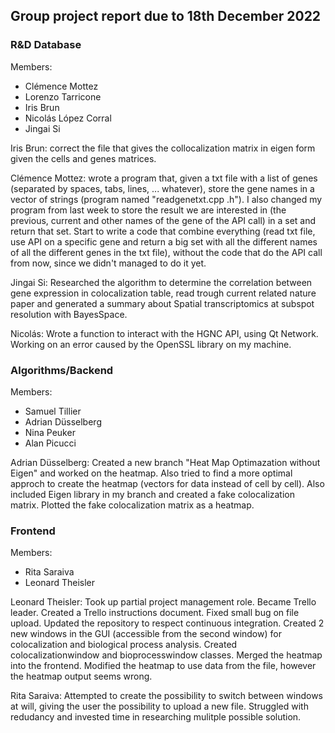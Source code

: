 ## Group project report due to 18th December 2022

### R&D Database
Members: 
- Clémence Mottez
- Lorenzo Tarricone 
- Iris Brun
- Nicolás López Corral
- Jingai Si

Iris Brun: correct the file that gives the collocalization matrix in eigen form given the cells and genes matrices.

Clémence Mottez: wrote a program that, given a txt file with a list of genes (separated by spaces, tabs, lines, ... whatever), store the gene names in a vector of strings (program named "readgenetxt.cpp .h"). I also changed my program from last week to store the result we are interested in (the previous, current and other names of the gene of the API call) in a set and return that set. Start to write a code that combine everything (read txt file, use API on a specific gene and return a big set with all the different names of all the different genes in the txt file), without the code that do the API call from now, since we didn't managed to do it yet.

Jingai Si: Researched the algorithm to determine the correlation between gene expression in colocalization table, read trough current related nature paper and generated a summary about Spatial transcriptomics at subspot resolution with BayesSpace.

Nicolás: Wrote a function to interact with the HGNC API, using Qt Network. Working on an error caused by the OpenSSL library on my machine.

### Algorithms/Backend 
Members:
- Samuel Tillier 
- Adrian Düsselberg
- Nina Peuker
- Alan Picucci


Adrian Düsselberg: Created a new branch "Heat Map Optimazation without Eigen" and worked on the heatmap. Also tried to find a more optimal approch to create the heatmap (vectors for data instead of cell by cell). Also included Eigen library in my branch and created a fake colocalization matrix. Plotted the fake colocalization matrix as a heatmap. 


### Frontend 
Members:
- Rita Saraiva
- Leonard Theisler

Leonard Theisler: Took up partial project management role. Became Trello leader. Created a Trello instructions document. Fixed small bug on file upload. Updated the repository to respect continuous integration. Created 2 new windows in the GUI (accessible from the second window) for colocalization and biological process analysis. Created colocalizationwindow and bioprocesswindow classes. Merged the heatmap into the frontend. Modified the heatmap to use data from the file, however the heatmap output seems wrong.

Rita Saraiva: Attempted to create the possibility to switch between windows at will, giving the user the possibility to upload a new file. Struggled with redudancy and invested time in researching mulitple possible solution.
